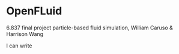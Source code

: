 # OpenFLuid
6.837 final project particle-based fluid simulation, William Caruso &amp; Harrison Wang

I can write
